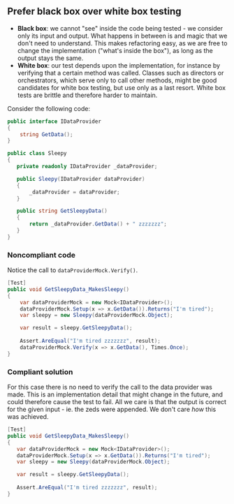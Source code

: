 ## Prefer black box over white box testing

- **Black box**: we cannot "see" inside the code being tested - we consider only its input and output. What happens in  between is and magic that we don't need to understand. This makes refactoring easy, as we are free to change the implementation ("what's inside the box"), as long as the output stays the same.
 - **White box**: our test depends upon the implementation, for instance by verifying that a certain method was called. Classes such as directors or orchestrators, which serve only to call other methods, might be good candidates for white box testing, but use only as a last resort. White box tests are brittle and therefore harder to maintain.
 
 Consider the following code:
 
 ```c#
 public interface IDataProvider
 {
     string GetData();
 }
 
public class Sleepy
{
    private readonly IDataProvider _dataProvider;

    public Sleepy(IDataProvider dataProvider)
    {
        _dataProvider = dataProvider;
    }

    public string GetSleepyData()
    {
        return _dataProvider.GetData() + " zzzzzzz";
    }
}
 ```
 
 ### Noncompliant code
 
 Notice the call to `dataProviderMock.Verify()`.
 
 ```c#
 [Test]
 public void GetSleepyData_MakesSleepy()
 {
     var dataProviderMock = new Mock<IDataProvider>();
     dataProviderMock.Setup(x => x.GetData()).Returns("I'm tired");
     var sleepy = new Sleepy(dataProviderMock.Object);

     var result = sleepy.GetSleepyData();
     
     Assert.AreEqual("I'm tired zzzzzzz", result);
     dataProviderMock.Verify(x => x.GetData(), Times.Once);
 }
 ```
  
 ### Compliant solution
 
 For this case there is no need to verify the call to the data provider was made. This is an implementation detail that might change in the future, and could therefore cause the test to fail. All we care is that the output is correct for the given input - ie. the zeds were appended. We don't care _how_ this was achieved.
 
 ```c#
[Test]
public void GetSleepyData_MakesSleepy()
{
    var dataProviderMock = new Mock<IDataProvider>();
    dataProviderMock.Setup(x => x.GetData()).Returns("I'm tired");
    var sleepy = new Sleepy(dataProviderMock.Object);

    var result = sleepy.GetSleepyData();
     
    Assert.AreEqual("I'm tired zzzzzzz", result);
}
 ```